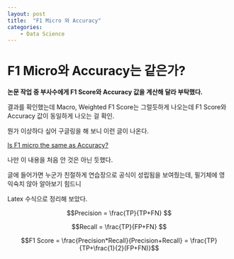 ```yaml
---
layout: post
title:  "F1 Micro 와 Accuracy"
categories: 
    - Data Science
---
```


# F1 Micro와 Accuracy는 같은가?

**논문 작업 중 부사수에게 F1 Score와 Accuracy 값을 계산해 달라 부탁했다.** 

결과를 확인했는데 Macro, Weighted F1 Score는 그럴듯하게 나오는데 F1 Score와 Accuracy 값이 동일하게 나오는 걸 확인.

뭔가 이상하다 싶어 구글링을 해 보니 이런 글이 나온다.

[Is F1 micro the same as Accuracy?]([https://](https://stackoverflow.com/questions/37358496/is-f1-micro-the-same-as-accuracy))

나만 이 내용을 처음 안 것은 아닌 듯했다. 

글에 들어가면 누군가 친절하게 연습장으로 공식이 성립됨을 보여줬는데, 필기체에 영 익숙치 않아 알아보기 힘드니

Latex 수식으로 정리해 보았다.


$$Precision = \frac{TP}{TP+FN} $$

$$Recall = \frac{TP}{FP+FN} $$

$$F1 Score = \frac{Precision*Recall}{Precision+Recall} = \frac{TP}{TP+\frac{1}{2}(FP+FN)}$$
 